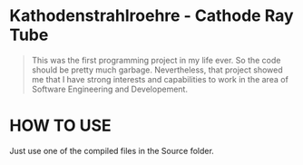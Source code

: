 # Kathodenstrahlroehre - Cathode Ray Tube

> This was the first programming project in my life ever. So the code should be pretty much garbage. Nevertheless, that project showed me that I have strong interests and capabilities to work in the area of Software Engineering and Developement.

# HOW TO USE

Just use one of the compiled files in the Source folder.
